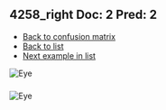 ## 4258_right Doc: 2 Pred: 2
- [Back to confusion matrix](https://github.com/juliandewit/kaggle_retinopathy/blob/master/matrix.md)
- [Back to list](https://github.com/juliandewit/kaggle_retinopathy/blob/master/lists/22/list.md)
- [Next example in list](https://github.com/juliandewit/kaggle_retinopathy/blob/master/lists/22/42/42618_left.md)

![Eye](https://retinopaty.blob.core.windows.net/size1024/4258_right_2.jpeg)

### 

![Eye]()
